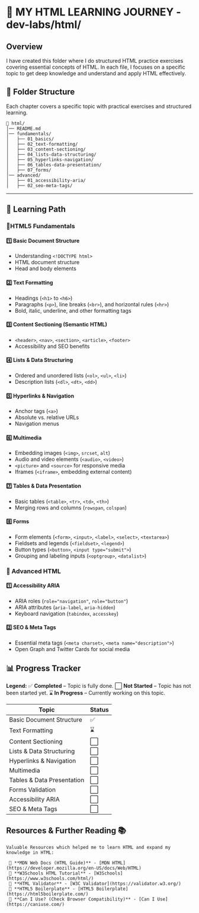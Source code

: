 # 📌 MY HTML LEARNING JOURNEY - dev-labs/html/

## Overview

I have created this folder where I do structured HTML practice exercises covering essential concepts of HTML.
In each file, I focuses on a specific topic to get deep knowledge and understand and apply HTML effectively.

## 📂 Folder Structure

Each chapter covers a specific topic with practical exercises and structured learning.

```
📂 html/
│── README.md
│── fundamentals/
│   ├── 01_basics/
│   ├── 02_text-formatting/
│   ├── 03_content-sectioning/
│   ├── 04_lists-data-structuring/
│   ├── 05_hyperlinks-navigation/
│   ├── 06_tables-data-presentation/
│   ├── 07_forms/
│── advanced/
│   ├── 01_accessibility-aria/
│   ├── 02_seo-meta-tags/
```

---

## 📖 Learning Path

### 🔹HTML5 Fundamentals

#### 1️⃣ Basic Document Structure

- Understanding `<!DOCTYPE html>`
- HTML document structure
- Head and body elements

#### 2️⃣ Text Formatting

- Headings (`<h1>` to `<h6>`)
- Paragraphs (`<p>`), line breaks (`<br>`), and horizontal rules (`<hr>`)
- Bold, italic, underline, and other formatting tags

#### 3️⃣ Content Sectioning (Semantic HTML)

- `<header>`, `<nav>`, `<section>`, `<article>`, `<footer>`
- Accessibility and SEO benefits

#### 4️⃣ Lists & Data Structuring

- Ordered and unordered lists (`<ol>`, `<ul>`, `<li>`)
- Description lists (`<dl>`, `<dt>`, `<dd>`)

#### 5️⃣ Hyperlinks & Navigation

- Anchor tags (`<a>`)
- Absolute vs. relative URLs
- Navigation menus

#### 6️⃣ Multimedia

- Embedding images (`<img>`, `srcset`, `alt`)
- Audio and video elements (`<audio>`, `<video>`)
- `<picture>` and `<source>` for responsive media
- Iframes (`<iframe>`, embedding external content)

#### 7️⃣ Tables & Data Presentation

- Basic tables (`<table>`, `<tr>`, `<td>`, `<th>`)
- Merging rows and columns (`rowspan`, `colspan`)

#### 8️⃣ Forms

- Form elements (`<form>`, `<input>`, `<label>`, `<select>`, `<textarea>`)
- Fieldsets and legends (`<fieldset>`, `<legend>`)
- Button types (`<button>`, `<input type="submit">`)
- Grouping and labeling inputs (`<optgroup>`, `<datalist>`)

### 🔹 Advanced HTML

#### 1️⃣ Accessibility ARIA

- ARIA roles (`role="navigation"`, `role="button"`)
- ARIA attributes (`aria-label`, `aria-hidden`)
- Keyboard navigation (`tabindex`, `accesskey`)

#### 2️⃣ SEO & Meta Tags

- Essential meta tags (`<meta charset>`, `<meta name="description">`)
- Open Graph and Twitter Cards for social media

## 📊 Progress Tracker

**Legend:**
✅ **Completed** – Topic is fully done.
⬜ **Not Started** – Topic has not been started yet.
⌛ **In Progress** – Currently working on this topic.

| Topic                      | Status |
| -------------------------- | ------ |
| Basic Document Structure   | ✅     |
| Text Formatting            | ⌛     |
| Content Sectioning         | ⬜     |
| Lists & Data Structuring   | ⬜     |
| Hyperlinks & Navigation    | ⬜     |
| Multimedia                 | ⬜     |
| Tables & Data Presentation | ⬜     |
| Forms Validation           | ⬜     |
| Accessibility ARIA         | ⬜     |
| SEO & Meta Tags            | ⬜     |

## Resources & Further Reading 📚

    Valuable Resources which helped me to learn HTML and expand my knowledge in HTML:

     🔹 **MDN Web Docs (HTML Guide)** - [MDN HTML](https://developer.mozilla.org/en-US/docs/Web/HTML)
     🔹 **W3Schools HTML Tutorial** - [W3Schools](https://www.w3schools.com/html/)
     🔹 **HTML Validator** - [W3C Validator](https://validator.w3.org/)
     🔹 **HTML5 Boilerplate** - [HTML5 Boilerplate](https://html5boilerplate.com/)
     🔹 **Can I Use? (Check Browser Compatibility)** - [Can I Use](https://caniuse.com/)
